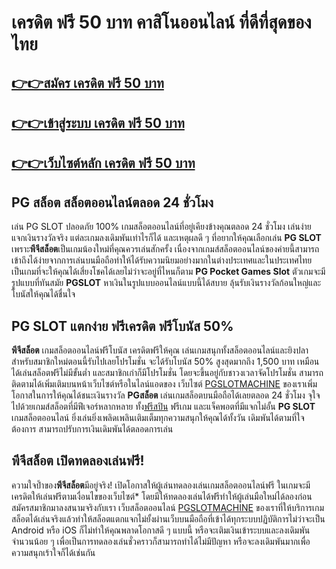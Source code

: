 # เครดิต ฟรี 50 บาท คาสิโนออนไลน์ ที่ดีที่สุดของไทย

## [](https://atom.io/themes/%E0%B9%80%E0%B8%84%E0%B8%A3%E0%B8%94%E0%B8%B4%E0%B8%95%20%E0%B8%9F%E0%B8%A3%E0%B8%B5%2050%20%E0%B8%9A%E0%B8%B2%E0%B8%97#%E0%B8%AA%E0%B8%A1%E0%B8%B1%E0%B8%84%E0%B8%A3-%E0%B9%80%E0%B8%84%E0%B8%A3%E0%B8%94%E0%B8%B4%E0%B8%95-%E0%B8%9F%E0%B8%A3%E0%B8%B5-50-%E0%B8%9A%E0%B8%B2%E0%B8%97)[👉👉สมัคร เครดิต ฟรี 50 บาท](https://www.pgslotmachine.com)

## [](https://atom.io/themes/%E0%B9%80%E0%B8%84%E0%B8%A3%E0%B8%94%E0%B8%B4%E0%B8%95%20%E0%B8%9F%E0%B8%A3%E0%B8%B5%2050%20%E0%B8%9A%E0%B8%B2%E0%B8%97#%E0%B9%80%E0%B8%82%E0%B9%89%E0%B8%B2%E0%B8%AA%E0%B8%B9%E0%B9%88%E0%B8%A3%E0%B8%B0%E0%B8%9A%E0%B8%9A-%E0%B9%80%E0%B8%84%E0%B8%A3%E0%B8%94%E0%B8%B4%E0%B8%95-%E0%B8%9F%E0%B8%A3%E0%B8%B5-50-%E0%B8%9A%E0%B8%B2%E0%B8%97)[👉👉เข้าสู่ระบบ เครดิต ฟรี 50 บาท](https://www.pgslotmachine.com)

## [](https://atom.io/themes/%E0%B9%80%E0%B8%84%E0%B8%A3%E0%B8%94%E0%B8%B4%E0%B8%95%20%E0%B8%9F%E0%B8%A3%E0%B8%B5%2050%20%E0%B8%9A%E0%B8%B2%E0%B8%97#%E0%B9%80%E0%B8%A7%E0%B9%87%E0%B8%9A%E0%B9%84%E0%B8%8B%E0%B8%95%E0%B9%8C%E0%B8%AB%E0%B8%A5%E0%B8%B1%E0%B8%81-%E0%B9%80%E0%B8%84%E0%B8%A3%E0%B8%94%E0%B8%B4%E0%B8%95-%E0%B8%9F%E0%B8%A3%E0%B8%B5-50-%E0%B8%9A%E0%B8%B2%E0%B8%97)[👉👉เว็บไซต์หลัก เครดิต ฟรี 50 บาท](https://www.pgslotmachine.com)

## PG สล็อต สล็อตออนไลน์ตลอด 24 ชั่วโมง

เล่น  PG SLOT  ปลอดภัย 100% เกมสล็อตออนไลน์ที่อยู่เคียงข้างคุณตลอด 24 ชั่วโมง เล่นง่าย แจกเงินรางวัลจริง แต่ละเกมลงเดิมพันเท่าไรก็ได้ และเหตุผลดี ๆ ที่อยากให้คุณเลือกเล่น  **PG SLOT**  เพราะ**พีจีสล็อต**เป็นเกมน้องใหม่ที่คุณควรเล่นสักครั้ง เนื่องจากเกมส์สล็อตออนไลน์ของค่ายนี้สามารถเข้าถึงได้ง่ายจากการเล่นบนมือถือทำให้ได้รับความนิยมอย่างมากในต่างประเทศและในประเทศไทย เป็นเกมที่จะให้คุณได้เสี่ยงโชคได้เลยไม่ว่าจะอยู่ที่ไหนก็ตาม  **PG Pocket Games Slot**  ตัวเกมจะมีรูปแบบที่ทันสมัย  **PGSLOT**  หาเงินในรูปแบบออนไลน์แบบนี้ได้สบาย ลุ้นรับเงินรางวัลก้อนใหญ่และโบนัสให้คุณได้ชื่นใจ

## PG SLOT แตกง่าย ฟรีเครดิต ฟรีโบนัส 50%

**พีจีสล็อต**  เกมสล็อตออนไลน์ฟรีโบนัส เครดิตฟรีให้คุณ เล่นเกมสนุกทั้งสล็อตออนไลน์และยิงปลา สำหรับสมาชิกใหม่ตอนนี้รับไปเลยโปรโมชั่น จะได้รับโบนัส 50% สูงสุดมากถึง 1,500 บาท เหมือนได้เล่นสล็อตฟรีไม่มีขั้นต่ำ และสมาชิกเก่าก็มีโปรโมชั่น โดยจะขึ้นอยู่กับชาวงเวลาจัดโปรโมชั่น สามารถติดตามได้เพิ่มเติมบนหน้าเว็บไซต์หรือในไลน์แอดของ เว็บไซต์ [PGSLOTMACHINE](https://www.pgslotmachine.com) ของเราเพิ่มโอกาสในการให้คุณได้ชนะเงินรางวัล  **PGสล็อต**  เล่นเกมสล็อตบนมือถือได้เลยตลอด 24 ชั่วโมง จุใจไปด้วยเกมส์สล็อตที่มีฟีเจอร์หลากหลาย ทั้ง[ฟรีสปิน](https://www.pgslotmachine.com)  ฟรีเกม และแจ็คพอตที่มีแจกไม่อั้น  **PG SLOT**  เกมสล็อตออนไลน์ ยิ่งเล่นยิ่งเพลิดเพลินเติมเต็มทุกความสนุกให้คุณได้ทั้งวัน เดิมพันได้ตามที่ใจต้องการ สามารถปรับการเงินเดิมพันได้ตลอดการเล่น

## พีจีสล็อต เปิดทดลองเล่นฟรี!

ความใจป้ำของ**พีจีสล็อต**มีอยู่จริง! เปิดโอกาสให้ผู้เล่นทดลองเล่นเกมสล็อตออนไลน์ฟรี ในเกมจะมีเครดิตให้เล่นฟรีตามเงื่อนไขของเว็บไซต์* โดยมีให้ทดลองเล่นได้ฟรีทำให้ผู้เล่นมือใหม่ได้ลองก่อนสมัครสมาชิกมาลงสนามจริงกับเรา เว็บสล็อตออนไลน์ [PGSLOTMACHINE](https://www.pgslotmachine.com) ของเราที่ให้บริการเกมสล็อตได้เล่นจริงแล้วทำให้สล็อตแตกแจกไม่ยั้งผ่านเว็บบนมือถือที่เข้าได้ทุกระบบปฏิบัติการไม่ว่าจะเป็น Android หรือ iOS ก็ไม่ทำให้คุณพลาดโอกาสดี ๆ แบบนี้ หรือจะเติมเงินเข้าระบบและลงเดิมพันจำนวนน้อย ๆ เพื่อเป็นการทดลองเล่นชั่วคราวก็สามารถทำได้ไม่มีปัญหา หรือจะลงเดิมพันมากเพื่อความสนุกเร้าใจก็ได้เช่นกัน
